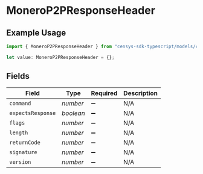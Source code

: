 # MoneroP2PResponseHeader

## Example Usage

```typescript
import { MoneroP2PResponseHeader } from "censys-sdk-typescript/models/components";

let value: MoneroP2PResponseHeader = {};
```

## Fields

| Field              | Type               | Required           | Description        |
| ------------------ | ------------------ | ------------------ | ------------------ |
| `command`          | *number*           | :heavy_minus_sign: | N/A                |
| `expectsResponse`  | *boolean*          | :heavy_minus_sign: | N/A                |
| `flags`            | *number*           | :heavy_minus_sign: | N/A                |
| `length`           | *number*           | :heavy_minus_sign: | N/A                |
| `returnCode`       | *number*           | :heavy_minus_sign: | N/A                |
| `signature`        | *number*           | :heavy_minus_sign: | N/A                |
| `version`          | *number*           | :heavy_minus_sign: | N/A                |